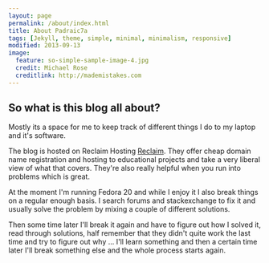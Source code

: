```yaml
---
layout: page
permalink: /about/index.html
title: About Padraic7a
tags: [Jekyll, theme, simple, minimal, minimalism, responsive]
modified: 2013-09-13
image:
  feature: so-simple-sample-image-4.jpg
  credit: Michael Rose
  creditlink: http://mademistakes.com
---
```



## So what is this blog all about?

Mostly its a space for me to keep track of different things I do to my laptop and it's software. 

The blog is hosted on Reclaim Hosting [Reclaim]. They offer cheap domain name registration and hosting to educational projects and take a very liberal view of what that covers. They're also really helpful when you run into problems which is great.

At the moment I'm running Fedora 20 and while I enjoy it I also break things on a regular enough basis. I search forums and stackexchange to fix it and usually solve the problem by mixing a couple of different solutions. 

Then some time later I'll break it again and have to figure out how I solved it, read through solutions, half remember that they didn't quite work the last time and try to figure out why ... I'll learn something and then a certain time later I'll break something else and the whole process starts again.

[Reclaim]:http://www.reclaimhosting.com "Reclaim Hosting"

